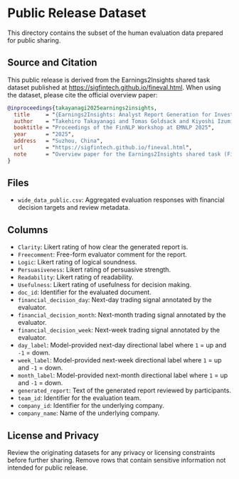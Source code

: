 # Public Release Dataset

This directory contains the subset of the human evaluation data prepared for public sharing.

## Source and Citation

This public release is derived from the Earnings2Insights shared task dataset published at
https://sigfintech.github.io/fineval.html. When using the dataset, please cite the official
overview paper:

```bibtex
@inproceedings{takayanagi2025earnings2insights,
  title     = "{Earnings2Insights: Analyst Report Generation for Investment Guidance}",
  author    = "Takehiro Takayanagi and Tomas Goldsack and Kiyoshi Izumi and Chenghua Lin and Hiroya Takamura and Chung-Chi Chen",
  booktitle = "Proceedings of the FinNLP Workshop at EMNLP 2025",
  year      = "2025",
  address   = "Suzhou, China",
  url       = "https://sigfintech.github.io/fineval.html",
  note      = "Overview paper for the Earnings2Insights shared task (FinEval) at FinNLP 2025"
}
```

## Files

- `wide_data_public.csv`: Aggregated evaluation responses with financial decision targets
  and review metadata. 

## Columns

- `Clarity`: Likert rating of how clear the generated report is.
- `Freecomment`: Free-form evaluator comment for the report.
- `Logic`: Likert rating of logical soundness.
- `Persuasiveness`: Likert rating of persuasive strength.
- `Readability`: Likert rating of readability.
- `Usefulness`: Likert rating of usefulness for decision making.
- `doc_id`: Identifier for the evaluated document.
- `financial_decision_day`: Next-day trading signal annotated by the evaluator.
- `financial_decision_month`: Next-month trading signal annotated by the evaluator.
- `financial_decision_week`: Next-week trading signal annotated by the evaluator.
- `day_label`: Model-provided next-day directional label where `1` = up and `-1` = down.
- `week_label`: Model-provided next-week directional label where `1` = up and `-1` = down.
- `month_label`: Model-provided next-month directional label where `1` = up and `-1` = down.
- `generated_report`: Text of the generated report reviewed by participants.
- `team_id`: Identifier for the evaluation team.
- `company_id`: Identifier for the underlying company.
- `company_name`: Name of the underlying company.

## License and Privacy

Review the originating datasets for any privacy or licensing constraints before further
sharing. Remove rows that contain sensitive information not intended for public release.
